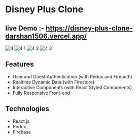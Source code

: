 #  Disney Plus Clone

## live Demo :- https://disney-plus-clone-darshan1506.vercel.app/

![4](https://user-images.githubusercontent.com/88173597/175274906-88dc39fb-d668-4fee-8ad1-ff60bf62812d.jpg)
![4 1](https://user-images.githubusercontent.com/88173597/175274915-9b4ce721-6859-4647-b14e-45f20aebe7e0.jpg)
![4 2](https://user-images.githubusercontent.com/88173597/175274920-07bcf1c8-dbdb-4165-b7c9-11071090398a.jpg)
![4 3](https://user-images.githubusercontent.com/88173597/175274933-0c022982-8d3f-4375-b233-738df2ee604d.jpg)

## Features

- User and Guest Authentication (with Redux and Fireauth)
- Realtime Dynamic Data (with Firestore)
- Interactive Components (with React Styled Components)
- Fully Responsive Front-end

## Technologies

- React.js
- Redux
- Firebase
